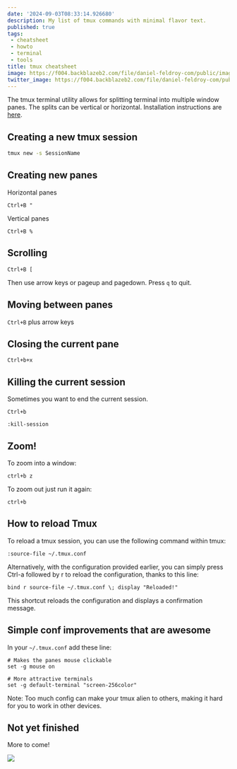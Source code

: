 ```yaml
---
date: '2024-09-03T08:33:14.926680'
description: My list of tmux commands with minimal flavor text.
published: true
tags:
 - cheatsheet
 - howto
 - terminal
 - tools
title: tmux cheatsheet
image: https://f004.backblazeb2.com/file/daniel-feldroy-com/public/images/tmux-logo-medium.png
twitter_image: https://f004.backblazeb2.com/file/daniel-feldroy-com/public/images/tmux-logo-medium.png
---
```


The tmux terminal utility allows for splitting terminal into multiple window panes. The splits can be vertical or horizontal. Installation instructions are [here](https://github.com/tmux/tmux/wiki/Installing).

## Creating a new tmux session

```bash
tmux new -s SessionName
```

## Creating new panes

Horizontal panes


`Ctrl+B "` 


Vertical panes


`Ctrl+B %`


## Scrolling

`Ctrl+B [`

Then use arrow keys or pageup and pagedown. Press `q` to quit.


## Moving between panes


`Ctrl+B` plus arrow keys

## Closing the current pane

`Ctrl+b+x`

## Killing the current session

Sometimes you want to end the current session.

`Ctrl+b`

`:kill-session`

## Zoom!

To zoom into a window:

`ctrl+b z`

To zoom out just run it again:

`ctrl+b `

## How to reload Tmux

To reload a tmux session, you can use the following command within tmux:

`:source-file ~/.tmux.conf`

Alternatively, with the configuration provided earlier, you can simply press Ctrl-a followed by r to reload the configuration, thanks to this line:

`bind r source-file ~/.tmux.conf \; display "Reloaded!"`

This shortcut reloads the configuration and displays a confirmation message.

## Simple conf improvements that are awesome

In your `~/.tmux.conf` add these line:

```
# Makes the panes mouse clickable
set -g mouse on

# More attractive terminals
set -g default-terminal "screen-256color"
```

Note: Too much config can make your tmux alien to others, making it hard for you to work in other devices. 

## Not yet finished

More to come!

![](https://f004.backblazeb2.com/file/daniel-feldroy-com/public/images/tmux-logo-medium.png)
